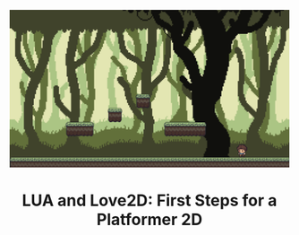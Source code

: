 <a id="readme-top" name="readme-top"></a>

<div align="center">

<a href="https://github.com/manuelsanchezweb/lua-love2d-platformer">
  <img width="500px" src="./screen2.png" alt="Logo" width="800" />
</a>

# LUA and Love2D: First Steps for a Platformer 2D

</div>
